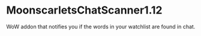 # MoonscarletsChatScanner1.12
 WoW addon that notifies you if the words in your watchlist are found in chat. 
